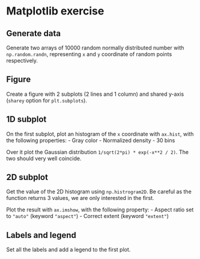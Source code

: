 # Matplotlib exercise

## Generate data

Generate two arrays of 10000 random normally distributed number with `np.random.randn`, representing `x` and `y` coordinate of random points respectively.

## Figure

Create a figure with 2 subplots (2 lines and 1 column) and shared y-axis (`sharey` option for `plt.subplots`).

## 1D subplot

On the first subplot, plot an histogram of the `x` coordinate with `ax.hist`, with the following properties:
    - Gray color
    - Normalized density
    - 30 bins

Over it plot the Gaussian distribution `1/sqrt(2*pi) * exp(-x**2 / 2)`. The two should very well coincide.

## 2D subplot

Get the value of the 2D histogram using `np.histrogram2D`. Be careful as the function returns 3 values, we are only interested in the first.

Plot the result with `ax.imshow`, with the following property:
    - Aspect ratio set to `"auto"` (keyword `"aspect"`)
    - Correct extent (keyword `"extent"`)

## Labels and legend

Set all the labels and add a legend to the first plot.